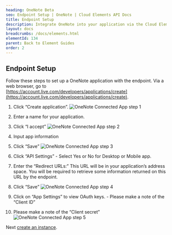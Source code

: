 ```yaml
---
heading: OneNote Beta
seo: Endpoint Setup | OneNote | Cloud Elements API Docs
title: Endpoint Setup
description: Integrate OneNote into your application via the Cloud Elements APIs.
layout: docs
breadcrumbs: /docs/elements.html
elementId: 134
parent: Back to Element Guides
order: 2
---
```

## Endpoint Setup

Follow these steps to set up a OneNote application with the endpoint.
Via a web browser, go to [https://account.live.com/developers/applications/create](https://account.live.com/developers/applications/create).

1. Click “Create application”.
![OneNote Connected App step 1](http://cloud-elements.com/wp-content/uploads/2015/04/OneNoteAPI1.png)

2. Enter a name for your application.

3. Click “I accept”
![OneNote Connected App step 2](http://cloud-elements.com/wp-content/uploads/2015/04/OneNoteAPI2.png)

4. Input app information

5. Click “Save”
![OneNote Connected App step 3](http://cloud-elements.com/wp-content/uploads/2015/04/OneNoteAPI3.png)

6. Click “API Settings” - Select Yes or No for Desktop or Mobile app.

7. Enter the “Redirect URLs:” This URL will be in your application’s address space. You will be required to retrieve some information returned on this URL by the endpoint.

8. Click “Save”
![OneNote Connected App step 4](http://cloud-elements.com/wp-content/uploads/2015/04/OneNoteAPI4.png)

9. Click on “App Settings” to view OAuth keys. - Please make a note of the “Client ID”

10. Please make a note of the “Client secret”
![OneNote Connected App step 5](http://cloud-elements.com/wp-content/uploads/2015/04/OneNoteAPI5.png)

Next [create an instance](onenote-create-instance.html).
